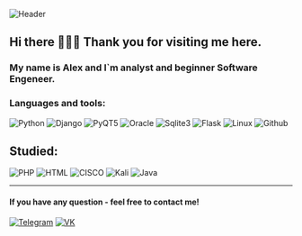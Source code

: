  ![Header](https://github.com/leucochloris/leucochloris/blob/main/assets/68747470733a2f2f696d616765732e73717561726573706163652d63646e2e636f6d2f636f6e74656e742f76312f3533336166353530653462306133326265306234633735382f313437383031343235323034332d365337344c3151424a464d564c3643564.gif)
## Hi there 👋👋👋 Thank you for visiting me here.
### My name is Alex and I\`m analyst and beginner Software Engeneer.
### Languages and tools: 
![Python](https://img.shields.io/badge/-Python-black?style=plastic&logo=Python) 
![Django](https://img.shields.io/badge/-Django-green?style=plastic&logo=Django)
![PyQT5](https://img.shields.io/badge/-PyQT5-red?style=plastic&logo=Python) 
![Oracle](https://img.shields.io/badge/-Oracle-grey?style=plastic&logo=Oracle) 
![Sqlite3](https://img.shields.io/badge/-Sqlite3-purple?style=plastic&logo=Oracle)
![Flask](https://img.shields.io/badge/-Flask-orange?style=plastic&logo=Flask) 
![Linux](https://img.shields.io/badge/-Linux-blue?style=plastic&logo=Linux)
![Github](https://img.shields.io/badge/-Github-pink?style=plastic&logo=Github)
## Studied:
![PHP](https://img.shields.io/badge/-PHP-green?style=plastic&logo=PHP)
![HTML](https://img.shields.io/badge/-HTML5-green?style=plastic&logo=HTML5)
![CISCO](https://img.shields.io/badge/-CISCO-green?style=plastic&logo=CISCO)
![Kali](https://img.shields.io/badge/-Linux/Kali-blue?style=plastic&logo=linux)
![Java](https://img.shields.io/badge/-Java-orange?style=plastic&logo=Java)

-----
#### If you have any question - feel free to contact me! 
[![Telegram](https://img.shields.io/badge/-Telegram-black?style=plastic&logo=Telegram)](https://t.me/leucochloris)
[![VK](https://img.shields.io/badge/-VK-black?style=plastic&logo=VK)](https://vk.com/funnymanalex)
